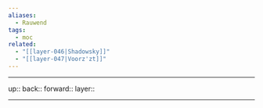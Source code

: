 ```yaml
---
aliases:
  - Rauwend
tags:
  - moc
related:
  - "[[layer-046|Shadowsky]]"
  - "[[layer-047|Voorz'zt]]"
---
```


***

up:: 
back:: 
forward:: 
layer:: 

***
